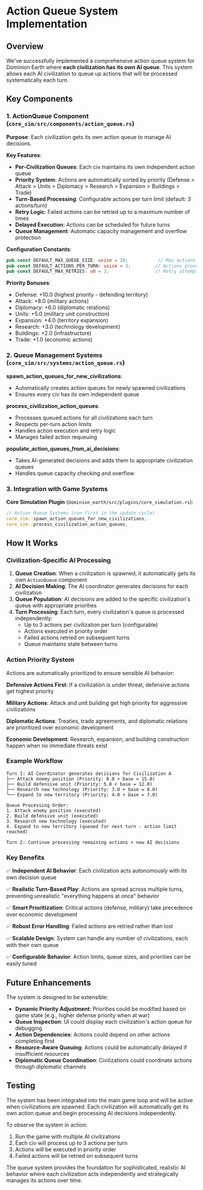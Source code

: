 # Action Queue System Implementation

## Overview

We've successfully implemented a comprehensive action queue system for Dominion Earth where **each civilization has its own AI queue**. This system allows each AI civilization to queue up actions that will be processed systematically each turn.

## Key Components

### 1. ActionQueue Component (`core_sim/src/components/action_queue.rs`)

**Purpose**: Each civilization gets its own action queue to manage AI decisions.

**Key Features**:

- **Per-Civilization Queues**: Each civ maintains its own independent action queue
- **Priority System**: Actions are automatically sorted by priority (Defense > Attack > Units > Diplomacy > Research > Expansion > Buildings > Trade)
- **Turn-Based Processing**: Configurable actions per turn limit (default: 3 actions/turn)
- **Retry Logic**: Failed actions can be retried up to a maximum number of times
- **Delayed Execution**: Actions can be scheduled for future turns
- **Queue Management**: Automatic capacity management and overflow protection

**Configuration Constants**:

```rust
pub const DEFAULT_MAX_QUEUE_SIZE: usize = 20;           // Max actions in queue
pub const DEFAULT_ACTIONS_PER_TURN: usize = 3;         // Actions processed per turn
pub const DEFAULT_MAX_RETRIES: u8 = 2;                 // Retry attempts for failed actions
```

**Priority Bonuses**:

- Defense: +10.0 (highest priority - defending territory)
- Attack: +8.0 (military actions)
- Diplomacy: +6.0 (diplomatic relations)
- Units: +5.0 (military unit construction)
- Expansion: +4.0 (territory expansion)
- Research: +3.0 (technology development)
- Buildings: +2.0 (infrastructure)
- Trade: +1.0 (economic actions)

### 2. Queue Management Systems (`core_sim/src/systems/action_queue.rs`)

**spawn_action_queues_for_new_civilizations**:

- Automatically creates action queues for newly spawned civilizations
- Ensures every civ has its own independent queue

**process_civilization_action_queues**:

- Processes queued actions for all civilizations each turn
- Respects per-turn action limits
- Handles action execution and retry logic
- Manages failed action requeuing

**populate_action_queues_from_ai_decisions**:

- Takes AI-generated decisions and adds them to appropriate civilization queues
- Handles queue capacity checking and overflow

### 3. Integration with Game Systems

**Core Simulation Plugin** (`dominion_earth/src/plugins/core_simulation.rs`):

```rust
// Action Queue Systems (run first in the update cycle)
core_sim::spawn_action_queues_for_new_civilizations,
core_sim::process_civilization_action_queues,
```

## How It Works

### Civilization-Specific AI Processing

1. **Queue Creation**: When a civilization is spawned, it automatically gets its own `ActionQueue` component
2. **AI Decision Making**: The AI coordinator generates decisions for each civilization
3. **Queue Population**: AI decisions are added to the specific civilization's queue with appropriate priorities
4. **Turn Processing**: Each turn, every civilization's queue is processed independently:
   - Up to 3 actions per civilization per turn (configurable)
   - Actions executed in priority order
   - Failed actions retried on subsequent turns
   - Queue maintains state between turns

### Action Priority System

Actions are automatically prioritized to ensure sensible AI behavior:

**Defensive Actions First**: If a civilization is under threat, defensive actions get highest priority

**Military Actions**: Attack and unit building get high priority for aggressive civilizations

**Diplomatic Actions**: Treaties, trade agreements, and diplomatic relations are prioritized over economic development

**Economic Development**: Research, expansion, and building construction happen when no immediate threats exist

### Example Workflow

```
Turn 1: AI Coordinator generates decisions for Civilization A
├── Attack enemy position (Priority: 8.0 + base = 15.0)
├── Build defensive unit (Priority: 5.0 + base = 12.0)
├── Research new technology (Priority: 3.0 + base = 8.0)
└── Expand to new territory (Priority: 4.0 + base = 7.0)

Queue Processing Order:
1. Attack enemy position (executed)
2. Build defensive unit (executed)
3. Research new technology (executed)
4. Expand to new territory (queued for next turn - action limit reached)

Turn 2: Continue processing remaining actions + new AI decisions
```

### Key Benefits

✅ **Independent AI Behavior**: Each civilization acts autonomously with its own decision queue

✅ **Realistic Turn-Based Play**: Actions are spread across multiple turns, preventing unrealistic "everything happens at once" behavior

✅ **Smart Prioritization**: Critical actions (defense, military) take precedence over economic development

✅ **Robust Error Handling**: Failed actions are retried rather than lost

✅ **Scalable Design**: System can handle any number of civilizations, each with their own queue

✅ **Configurable Behavior**: Action limits, queue sizes, and priorities can be easily tuned

## Future Enhancements

The system is designed to be extensible:

- **Dynamic Priority Adjustment**: Priorities could be modified based on game state (e.g., higher defense priority when at war)
- **Queue Inspection**: UI could display each civilization's action queue for debugging
- **Action Dependencies**: Actions could depend on other actions completing first
- **Resource-Aware Queuing**: Actions could be automatically delayed if insufficient resources
- **Diplomatic Queue Coordination**: Civilizations could coordinate actions through diplomatic channels

## Testing

The system has been integrated into the main game loop and will be active when civilizations are spawned. Each civilization will automatically get its own action queue and begin processing AI decisions independently.

To observe the system in action:

1. Run the game with multiple AI civilizations
2. Each civ will process up to 3 actions per turn
3. Actions will be executed in priority order
4. Failed actions will be retried on subsequent turns

The queue system provides the foundation for sophisticated, realistic AI behavior where each civilization acts independently and strategically manages its actions over time.
